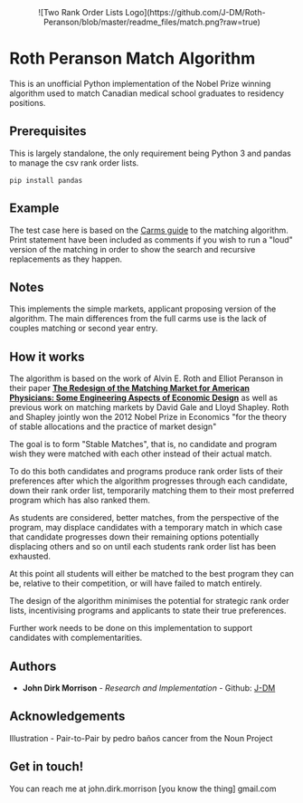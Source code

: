 
<div align="center">
  ![Two Rank Order Lists Logo](https://github.com/J-DM/Roth-Peranson/blob/master/readme_files/match.png?raw=true)<br>
</div>

# Roth Peranson Match Algorithm

This is an unofficial Python implementation of the Nobel Prize winning algorithm used to match Canadian medical school graduates to residency positions.

## Prerequisites

This is largely standalone, the only requirement being Python 3 and pandas to manage the csv rank order lists.


```
pip install pandas

```

## Example

The test case here is based on the [Carms guide](https://www.carms.ca/the-match/how-it-works/) to the matching algorithm. Print statement have been included as comments if you wish to run a "loud" version of the matching in order to show the search and recursive replacements as they happen.

## Notes

This implements the simple markets, applicant proposing version of the algorithm. The main differences from the full carms use is the lack of couples matching or second year entry.

## How it works

The algorithm is based on the work of Alvin E. Roth and Elliot Peranson in their paper [__The Redesign of the Matching Market for American Physicians: Some Engineering Aspects of Economic Design__](https://web.stanford.edu/~alroth/papers/rothperansonaer.PDF) as well as previous work on matching markets by David Gale and Lloyd Shapley. Roth and Shapley jointly won the 2012 Nobel Prize in Economics "for the theory of stable allocations and the practice of market design"

The goal is to form "Stable Matches", that is, no candidate and program wish they were matched with each other instead of their actual match.

To do this both candidates and programs produce rank order lists of their preferences after which the algorithm progresses through each candidate, down their rank order list, temporarily matching them to their most preferred program which has also ranked them.

As students are considered, better matches, from the perspective of the program, may displace candidates with a temporary match in which case that candidate progresses down their remaining options potentially displacing others and so on until each students rank order list has been exhausted.

At this point all students will either be matched to the best program they can be, relative to their competition, or will have failed to match entirely.

The design of the algorithm minimises the potential for strategic rank order lists, incentivising programs and applicants to state their true preferences.

Further work needs to be done on this implementation to support candidates with complementarities.

## Authors

* **John Dirk Morrison** - *Research and Implementation* - Github: [J-DM](https://github.com/J-DM)

## Acknowledgements

Illustration - Pair-to-Pair by pedro baños cancer from the Noun Project

## Get in touch!

You can reach me at john.dirk.morrison \[you know the thing\] gmail.com